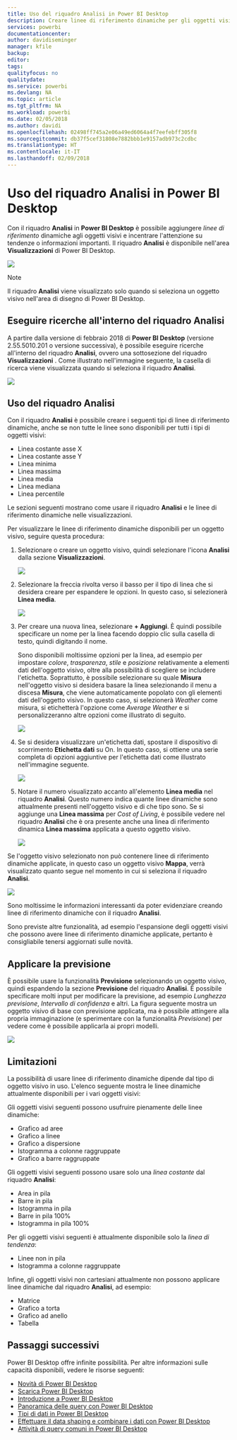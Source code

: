 ```yaml
---
title: Uso del riquadro Analisi in Power BI Desktop
description: Creare linee di riferimento dinamiche per gli oggetti visivi in Power BI Desktop
services: powerbi
documentationcenter: 
author: davidiseminger
manager: kfile
backup: 
editor: 
tags: 
qualityfocus: no
qualitydate: 
ms.service: powerbi
ms.devlang: NA
ms.topic: article
ms.tgt_pltfrm: NA
ms.workload: powerbi
ms.date: 02/05/2018
ms.author: davidi
ms.openlocfilehash: 02498ff745a2e06a49ed6064a4f7eefebff305f8
ms.sourcegitcommit: db37f5cef31808e7882bbb1e9157adb973c2cdbc
ms.translationtype: HT
ms.contentlocale: it-IT
ms.lasthandoff: 02/09/2018
---
```

# <a name="using-the-analytics-pane-in-power-bi-desktop"></a>Uso del riquadro Analisi in Power BI Desktop
Con il riquadro **Analisi** in **Power BI Desktop** è possibile aggiungere *linee di riferimento* dinamiche agli oggetti visivi e incentrare l'attenzione su tendenze o informazioni importanti. Il riquadro **Analisi** è disponibile nell'area **Visualizzazioni** di Power BI Desktop.

![](media/desktop-analytics-pane/analytics-pane_1.png)

> [!NOTE]
> Il riquadro **Analisi** viene visualizzato solo quando si seleziona un oggetto visivo nell'area di disegno di Power BI Desktop.

## <a name="search-within-the-analytics-pane"></a>Eseguire ricerche all'interno del riquadro Analisi
A partire dalla versione di febbraio 2018 di **Power BI Desktop** (versione 2.55.5010.201 o versione successiva), è possibile eseguire ricerche all'interno del riquadro **Analisi**, ovvero una sottosezione del riquadro **Visualizzazioni** . Come illustrato nell'immagine seguente, la casella di ricerca viene visualizzata quando si seleziona il riquadro **Analisi**.

![](media/desktop-analytics-pane/analytics-pane_1b.png)

## <a name="using-the-analytics-pane"></a>Uso del riquadro Analisi
Con il riquadro **Analisi** è possibile creare i seguenti tipi di linee di riferimento dinamiche, anche se non tutte le linee sono disponibili per tutti i tipi di oggetti visivi:

* Linea costante asse X
* Linea costante asse Y
* Linea minima
* Linea massima
* Linea media
* Linea mediana
* Linea percentile

Le sezioni seguenti mostrano come usare il riquadro **Analisi** e le linee di riferimento dinamiche nelle visualizzazioni.

Per visualizzare le linee di riferimento dinamiche disponibili per un oggetto visivo, seguire questa procedura:

1. Selezionare o creare un oggetto visivo, quindi selezionare l'icona **Analisi** dalla sezione **Visualizzazioni**.
   
   ![](media/desktop-analytics-pane/analytics-pane_2.png)
2. Selezionare la freccia rivolta verso il basso per il tipo di linea che si desidera creare per espandere le opzioni. In questo caso, si selezionerà **Linea media**.
   
   ![](media/desktop-analytics-pane/analytics-pane_3.png)
3. Per creare una nuova linea, selezionare **+ Aggiungi**. È quindi possibile specificare un nome per la linea facendo doppio clic sulla casella di testo, quindi digitando il nome.
   
   Sono disponibili moltissime opzioni per la linea, ad esempio per impostare *colore*, *trasparenza*, *stile* e *posizione* relativamente a elementi dati dell'oggetto visivo, oltre alla possibilità di scegliere se includere l'etichetta. Soprattutto, è possibile selezionare su quale **Misura** nell'oggetto visivo si desidera basare la linea selezionando il menu a discesa **Misura**, che viene automaticamente popolato con gli elementi dati dell'oggetto visivo. In questo caso, si selezionerà *Weather* come misura, si etichetterà l'opzione come *Average Weather* e si personalizzeranno altre opzioni come illustrato di seguito.
   
   ![](media/desktop-analytics-pane/analytics-pane_4.png)
4. Se si desidera visualizzare un'etichetta dati, spostare il dispositivo di scorrimento **Etichetta dati** su On. In questo caso, si ottiene una serie completa di opzioni aggiuntive per l'etichetta dati come illustrato nell'immagine seguente.
   
   ![](media/desktop-analytics-pane/analytics-pane_5.png)
5. Notare il numero visualizzato accanto all'elemento **Linea media** nel riquadro **Analisi**. Questo numero indica quante linee dinamiche sono attualmente presenti nell'oggetto visivo e di che tipo sono. Se si aggiunge una **Linea massima** per *Cost of Living*, è possibile vedere nel riquadro **Analisi** che è ora presente anche una linea di riferimento dinamica **Linea massima** applicata a questo oggetto visivo.
   
   ![](media/desktop-analytics-pane/analytics-pane_6.png)

Se l'oggetto visivo selezionato non può contenere linee di riferimento dinamiche applicate, in questo caso un oggetto visivo **Mappa**, verrà visualizzato quanto segue nel momento in cui si seleziona il riquadro **Analisi**.

![](media/desktop-analytics-pane/analytics-pane_7.png)

Sono moltissime le informazioni interessanti da poter evidenziare creando linee di riferimento dinamiche con il riquadro **Analisi**.

Sono previste altre funzionalità, ad esempio l'espansione degli oggetti visivi che possono avere linee di riferimento dinamiche applicate, pertanto è consigliabile tenersi aggiornati sulle novità.

## <a name="apply-forecasting"></a>Applicare la previsione
È possibile usare la funzionalità **Previsione** selezionando un oggetto visivo, quindi espandendo la sezione **Previsione** del riquadro **Analisi**. È possibile specificare molti input per modificare la previsione, ad esempio *Lunghezza previsione*, *Intervallo di confidenza* e altri. La figura seguente mostra un oggetto visivo di base con previsione applicata, ma è possibile attingere alla propria immaginazione (e sperimentare con la funzionalità *Previsione*) per vedere come è possibile applicarla ai propri modelli.

![](media/desktop-analytics-pane/analytics-pane_8.png)

## <a name="limitations"></a>Limitazioni
La possibilità di usare linee di riferimento dinamiche dipende dal tipo di oggetto visivo in uso. L'elenco seguente mostra le linee dinamiche attualmente disponibili per i vari oggetti visivi:

Gli oggetti visivi seguenti possono usufruire pienamente delle linee dinamiche:

* Grafico ad aree
* Grafico a linee
* Grafico a dispersione
* Istogramma a colonne raggruppate
* Grafico a barre raggruppate

Gli oggetti visivi seguenti possono usare solo una *linea costante* dal riquadro **Analisi**:

* Area in pila
* Barre in pila
* Istogramma in pila
* Barre in pila 100%
* Istogramma in pila 100%

Per gli oggetti visivi seguenti è attualmente disponibile solo la *linea di tendenza*:

* Linee non in pila
* Istogramma a colonne raggruppate

Infine, gli oggetti visivi non cartesiani attualmente non possono applicare linee dinamiche dal riquadro **Analisi**, ad esempio:

* Matrice
* Grafico a torta
* Grafico ad anello
* Tabella

## <a name="next-steps"></a>Passaggi successivi
Power BI Desktop offre infinite possibilità. Per altre informazioni sulle capacità disponibili, vedere le risorse seguenti:

* [Novità di Power BI Desktop](desktop-latest-update.md)
* [Scarica Power BI Desktop](desktop-get-the-desktop.md)
* [Introduzione a Power BI Desktop](desktop-getting-started.md)
* [Panoramica delle query con Power BI Desktop](desktop-query-overview.md)
* [Tipi di dati in Power BI Desktop](desktop-data-types.md)
* [Effettuare il data shaping e combinare i dati con Power BI Desktop](desktop-shape-and-combine-data.md)
* [Attività di query comuni in Power BI Desktop](desktop-common-query-tasks.md)    


